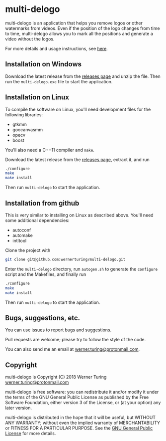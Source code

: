 # multi-delogo

multi-delogo is an application that helps you remove logos or other watermarks from videos. Even if the position of the logo changes from time to time, multi-delogo allows you to mark all the positions and generate a video without the logos.

For more details and usage instructions, see [here](docs/en/README.md).


## Installation on Windows

Download the latest release from the [releases page](https://github.com/wernerturing/multi-delogo/releases) and unzip the file. Then run the `multi-delogo.exe` file to start the application.


## Installation on Linux

To compile the software on Linux, you'll need development files for the following libraries:

* gtkmm
* goocanvasmm
* opecv
* boost

You'll also need a C++11 compiler and `make`.

Download the latest release from the [releases page](https://github.com/wernerturing/multi-delogo/releases), extract it, and run

```sh
./configure
make
make install
```

Then run `multi-delogo` to start the application.


## Installation from github

This is very similar to installing on Linux as described above. You'll need some additional dependencies:

* autoconf
* automake
* intltool

Clone the project with

```sh
git clone git@github.com:wernerturing/multi-delogo.git
```

Enter the `multi-delogo` directory, run `autogen.sh` to generate the `configure` script and the Makefiles, and finally run
```sh
./configure
make
make install
```

Then run `multi-delogo` to start the application.


## Bugs, suggestions, etc.

You can use [issues](https://github.com/wernerturing/multi-delogo/issues) to report bugs and suggestions.

Pull requests are welcome; please try to follow the style of the code.

You can also send me an email at werner.turing@protonmail.com.


## Copyright

multi-delogo is Copyright (C) 2018 Werner Turing <werner.turing@protonmail.com>

multi-delogo is free software: you can redistribute it and/or modify it under the terms of the GNU General Public License as published by the Free Software Foundation, either version 3 of the License, or (at your option) any later version.

multi-delogo is distributed in the hope that it will be useful, but WITHOUT ANY WARRANTY; without even the implied warranty of MERCHANTABILITY or FITNESS FOR A PARTICULAR PURPOSE.  See the [GNU General Public License](COPYING) for more details.
